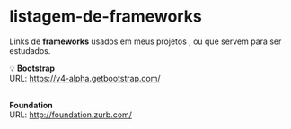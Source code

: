 <link rel="stylesheet" href="https://maxcdn.bootstrapcdn.com/font-awesome/4.7.0/css/font-awesome.min.css">

# listagem-de-frameworks
Links de <strong>frameworks</strong> usados em meus projetos , ou que servem para ser estudados.

:bulb: <strong> Bootstrap </strong> <br>
URL: https://v4-alpha.getbootstrap.com/ <br><br>

<i class="fa fa-angle-double-right" aria-hidden="true"></i> <strong> Foundation </strong> <br>
URL: http://foundation.zurb.com/
